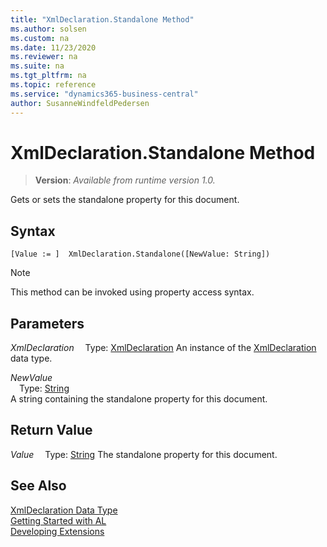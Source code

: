 ```yaml
---
title: "XmlDeclaration.Standalone Method"
ms.author: solsen
ms.custom: na
ms.date: 11/23/2020
ms.reviewer: na
ms.suite: na
ms.tgt_pltfrm: na
ms.topic: reference
ms.service: "dynamics365-business-central"
author: SusanneWindfeldPedersen
---
```

[//]: # (START>DO_NOT_EDIT)
[//]: # (IMPORTANT:Do not edit any of the content between here and the END>DO_NOT_EDIT.)
[//]: # (Any modifications should be made in the .xml files in the ModernDev repo.)
# XmlDeclaration.Standalone Method
> **Version**: _Available from runtime version 1.0._

Gets or sets the standalone property for this document.


## Syntax
```
[Value := ]  XmlDeclaration.Standalone([NewValue: String])
```
> [!NOTE]
> This method can be invoked using property access syntax.
## Parameters
*XmlDeclaration*
&emsp;Type: [XmlDeclaration](xmldeclaration-data-type.md)
An instance of the [XmlDeclaration](xmldeclaration-data-type.md) data type.

*NewValue*  
&emsp;Type: [String](../string/string-data-type.md)  
A string containing the standalone property for this document.  


## Return Value
*Value*
&emsp;Type: [String](../string/string-data-type.md)
The standalone property for this document.


[//]: # (IMPORTANT: END>DO_NOT_EDIT)
## See Also
[XmlDeclaration Data Type](xmldeclaration-data-type.md)  
[Getting Started with AL](../../devenv-get-started.md)  
[Developing Extensions](../../devenv-dev-overview.md)